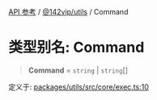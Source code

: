 [API 参考](../wiki/Home) / [@142vip/utils](../wiki/@142vip.utils) / Command

# 类型别名: Command

> **Command** = `string` \| `string`[]

定义于: [packages/utils/src/core/exec.ts:10](https://github.com/142vip/core-x/blob/567cadf3a9f5104aada595325cfb94d08a88f92f/packages/utils/src/core/exec.ts#L10)
